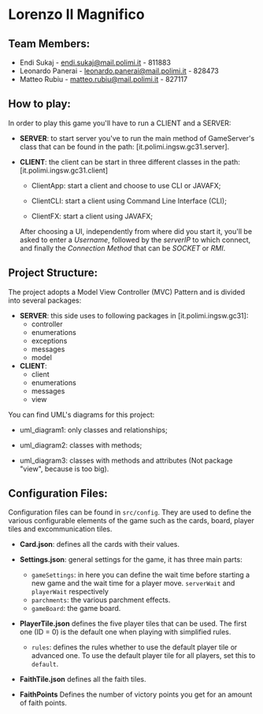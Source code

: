 # Lorenzo Il Magnifico

## Team Members:
* Endi Sukaj - endi.sukaj@mail.polimi.it - 811883
* Leonardo Panerai - leonardo.panerai@mail.polimi.it - 828473
* Matteo Rubiu - matteo.rubiu@mail.polimi.it - 827117

## How to play:
In order to play this game you'll have to run a CLIENT and a SERVER:
* <b>SERVER</b>: to start server you've to run the main method of GameServer's class
that can be found in the path: [it.polimi.ingsw.gc31.server].
* <b>CLIENT</b>: the client can be start in three different classes in the path: [it.polimi.ingsw.gc31.client]

    * ClientApp: start a client and choose to use CLI or JAVAFX;
    
    * ClientCLI: start a client using Command Line Interface (CLI);
    
    * ClientFX: start a client using JAVAFX;
  
  After choosing a UI, independently from where did you start it,
  you'll be asked to enter a <i>Username</i>, followed by the <i>serverIP</i>
  to which connect, and finally the <i>Connection Method</i> that can be <i>SOCKET</i> or <i>RMI</i>.

## Project Structure: 
The project adopts a Model View Controller (MVC) Pattern and is divided into several packages:
* <b>SERVER</b>: this side uses to following packages in [it.polimi.ingsw.gc31]:
    * controller
    * enumerations
    * exceptions
    * messages
    * model
* <b>CLIENT</b>:
    * client
    * enumerations
    * messages
    * view    
  
 You can find UML's diagrams for this project:
 
   * uml_diagram1: only classes and relationships;
   
   * uml_diagram2: classes with methods;
   
   * uml_diagram3: classes with methods and attributes (Not package "view", because is too big).   
 
## Configuration Files:

Configuration files can be found in `src/config`. 
They are used to define the various configurable elements of the game such as the 
cards, board, player tiles and excommunication tiles.

- **Card.json**: defines all the cards with their values.
- **Settings.json**: 
    general settings for the game, it has three main parts:
    - `gameSettings`: in here you can define 
    the wait time before starting a new game and the wait time for a player move.
    `serverWait` and `playerWait` respectively
    - `parchments`: the various parchment effects.
    - `gameBoard`: the game board.
- **PlayerTile.json** 
    defines the five player tiles that can be used. The first one (ID = 0) 
    is the default one when playing with simplified rules.
    - `rules`: defines the rules whether to use the default player tile or advanced one. 
        To use the default player tile for all players, set this to `default`.
- **FaithTile.json** 
    defines all the faith tiles.
    
- **FaithPoints**
    Defines the number of victory points you get for an amount of faith points.